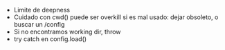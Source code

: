 - Limite de deepness
- Cuidado con cwd() puede ser overkill si es mal usado: dejar obsoleto, o buscar un /config
- Si no encontramos working dir, throw
- try catch en config.load()
